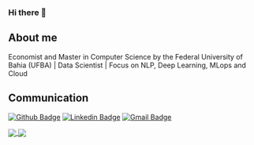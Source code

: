 ### Hi there 👋

## About me 
  
Economist and Master in Computer Science by the Federal University of Bahia (UFBA) | Data Scientist | Focus on NLP, Deep Learning, MLops and Cloud
 
## Communication 
[![Github Badge](https://img.shields.io/badge/-Github-000?style=flat-square&logo=Github&logoColor=white&link=https://github.com/CleitonOERocha)](https://github.com/CleitonOERocha)
[![Linkedin Badge](https://img.shields.io/badge/-LinkedIn-blue?style=flat-square&logo=Linkedin&logoColor=white&link=www.linkedin.com/in/cleitonoerocha/)](www.linkedin.com/in/cleitonoerocha/)
[![Gmail Badge](https://img.shields.io/badge/-Gmail-c14438?style=flat-square&logo=Gmail&logoColor=white&link=mailto:cleitonotavio058@gmail.com)](mailto:cleitonotavio058@gmail.com)


<a href="https://github.com/CleitonOERocha/github-readme-stats">
  <img align="center" src="https://github-readme-stats.vercel.app/api/top-langs/?username=CleitonOERocha&langs_count=3&theme=tokyonight&layout=compact" />
</a>
<a href="https://github-readme-stats.vercel.app/api?username=CleitonOERocha">
  <img align="center" src="https://github-readme-stats.vercel.app/api?username=CleitonOERocha&show_icons=true&theme=tokyonight" />
</a>
